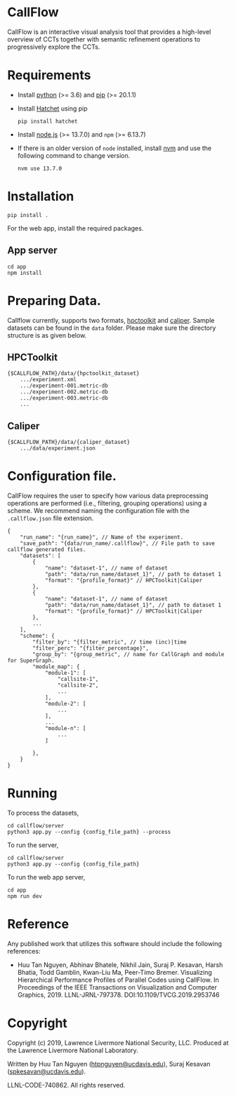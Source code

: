CallFlow
============

CallFlow is an interactive visual analysis tool that provides a high-level overview of CCTs together with semantic refinement operations to progressively explore the
CCTs.

# Requirements
- Install [python](https://realpython.com/installing-python/) (>= 3.6) and [pip](https://pip.pypa.io/en/stable/news/) (>= 20.1.1)

- Install [Hatchet](https://github.com/LLNL/hatchet) using pip
	```
	pip install hatchet
	```

- Install [node.js](https://nodejs.org/en/download/) (>= 13.7.0) and `npm` (>= 6.13.7)

- If there is an older version of `node` installed, install [nvm](https://github.com/nvm-sh/nvm) and use the following command to change version.
	```
	nvm use 13.7.0
	```


# Installation
 ```
pip install .
```
 
 For the web app, install the required packages.

 ## App server
```
cd app
npm install
```

# Preparing Data.

Callflow currently, supports two formats, [hpctoolkit](http://hpctoolkit.org/) and [caliper](www.github.com/LLNL/caliper). Sample datasets can be found in the `data` folder. Please make sure the directory structure is as given below.

## HPCToolkit
```
{$CALLFLOW_PATH}/data/{hpctoolkit_dataset}
	.../experiment.xml
	.../experiment-001.metric-db
	.../experiment-002.metric-db
	.../experiment-003.metric-db
	...
```

## Caliper	

```
{$CALLFLOW_PATH}/data/{caliper_dataset}
	.../data/experiment.json

```

# Configuration file.
CallFlow requires the user to specify how various data preprocessing operations are performed (i.e., filtering, grouping operations) using a scheme. We recommend naming the configuration file with the `.callflow.json` file extension.

```
{
    "run_name": "{run_name}", // Name of the experiment. 
    "save_path": "{data/run_name/.callflow}", // File path to save callflow generated files.
    "datasets": [
        {
            "name": "dataset-1", // name of dataset
            "path": "data/run_name/dataset_1}", // path to dataset 1
            "format": "{profile_format}" // HPCToolkit|Caliper
        },
		{
			"name": "dataset-1", // name of dataset
            "path": "data/run_name/dataset_1}", // path to dataset 1
            "format": "{profile_format}" // HPCToolkit|Caliper
		}, 
		...
    ],
    "scheme": {
        "filter_by": "{filter_metric", // time (inc)|time
        "filter_perc": "{filter_percentage}",
        "group_by": "{group_metric", // name for CallGraph and module for SuperGraph.
        "module_map": {
            "module-1": [
                "callsite-1",
                "callsite-2",
				...
            ],
			"module-2": [
				...
			],
			...
			"module-n": [
				...
			]

        },
    }
}
```


# Running

To process the datasets,
```
cd callflow/server
python3 app.py --config {config_file_path} --process
```

To run the server,

```
cd callflow/server
python3 app.py --config {config_file_path} 
```


To run the web app server,

```
cd app
npm run dev
```

# Reference

Any published work that utilizes this software should include the following references:

* Huu Tan Nguyen, Abhinav Bhatele, Nikhil Jain, Suraj P. Kesavan, Harsh Bhatia, Todd Gamblin, Kwan-Liu Ma, Peer-Timo Bremer. Visualizing Hierarchical Performance Profiles of Parallel Codes using CallFlow. In Proceedings of the IEEE Transactions on Visualization and Computer Graphics, 2019. LLNL-JRNL-797378. DOI:10.1109/TVCG.2019.2953746

# Copyright

Copyright (c) 2019, Lawrence Livermore National Security, LLC.
Produced at the Lawrence Livermore National Laboratory.

Written by Huu Tan Nguyen (<htpnguyen@ucdavis.edu>), Suraj Kesavan (<spkesavan@ucdavis.edu>).

LLNL-CODE-740862. All rights reserved.